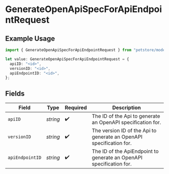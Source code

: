 # GenerateOpenApiSpecForApiEndpointRequest

## Example Usage

```typescript
import { GenerateOpenApiSpecForApiEndpointRequest } from "petstore/models/operations";

let value: GenerateOpenApiSpecForApiEndpointRequest = {
  apiID: "<id>",
  versionID: "<id>",
  apiEndpointID: "<id>",
};
```

## Fields

| Field                                                               | Type                                                                | Required                                                            | Description                                                         |
| ------------------------------------------------------------------- | ------------------------------------------------------------------- | ------------------------------------------------------------------- | ------------------------------------------------------------------- |
| `apiID`                                                             | *string*                                                            | :heavy_check_mark:                                                  | The ID of the Api to generate an OpenAPI specification for.         |
| `versionID`                                                         | *string*                                                            | :heavy_check_mark:                                                  | The version ID of the Api to generate an OpenAPI specification for. |
| `apiEndpointID`                                                     | *string*                                                            | :heavy_check_mark:                                                  | The ID of the ApiEndpoint to generate an OpenAPI specification for. |
